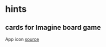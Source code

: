 # hints

## cards for Imagine board game

App icon [source](https://icon-icons.com/icon/cards-outline/139050)
